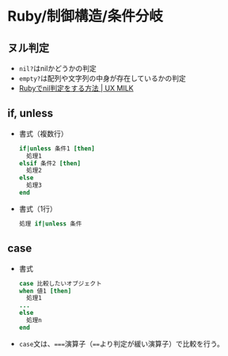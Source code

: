 # Ruby/制御構造/条件分岐

## ヌル判定

- `nil?`はnilかどうかの判定
- `empty?`は配列や文字列の中身が存在しているかの判定
- [Rubyでnil判定をする方法 | UX MILK](https://uxmilk.jp/22595)

## if, unless

- 書式（複数行）

  ```ruby
  if|unless 条件1 [then]
    処理1
  elsif 条件2 [then]
    処理2
  else
    処理3
  end
  ```

- 書式（1行）

  ```ruby
  処理 if|unless 条件
  ```

## case

- 書式

  ```ruby
  case 比較したいオブジェクト
  when 値1 [then]
    処理1
  ...
  else 
    処理n
  end
  ```

- `case`文は、`===`演算子（`==`より判定が緩い演算子）で比較を行う。
